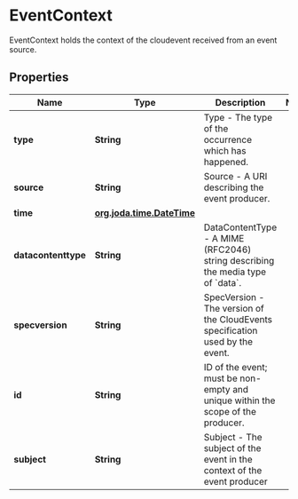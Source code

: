 

# EventContext

EventContext holds the context of the cloudevent received from an event source.
## Properties

Name | Type | Description | Notes
------------ | ------------- | ------------- | -------------
**type** | **String** | Type - The type of the occurrence which has happened. | 
**source** | **String** | Source - A URI describing the event producer. | 
**time** | [**org.joda.time.DateTime**](V1Time.md) |  | 
**datacontenttype** | **String** | DataContentType - A MIME (RFC2046) string describing the media type of &#x60;data&#x60;. | 
**specversion** | **String** | SpecVersion - The version of the CloudEvents specification used by the event. | 
**id** | **String** | ID of the event; must be non-empty and unique within the scope of the producer. | 
**subject** | **String** | Subject - The subject of the event in the context of the event producer | 



